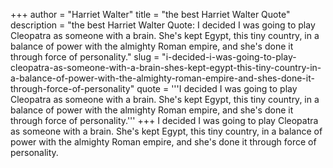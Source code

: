 +++
author = "Harriet Walter"
title = "the best Harriet Walter Quote"
description = "the best Harriet Walter Quote: I decided I was going to play Cleopatra as someone with a brain. She's kept Egypt, this tiny country, in a balance of power with the almighty Roman empire, and she's done it through force of personality."
slug = "i-decided-i-was-going-to-play-cleopatra-as-someone-with-a-brain-shes-kept-egypt-this-tiny-country-in-a-balance-of-power-with-the-almighty-roman-empire-and-shes-done-it-through-force-of-personality"
quote = '''I decided I was going to play Cleopatra as someone with a brain. She's kept Egypt, this tiny country, in a balance of power with the almighty Roman empire, and she's done it through force of personality.'''
+++
I decided I was going to play Cleopatra as someone with a brain. She's kept Egypt, this tiny country, in a balance of power with the almighty Roman empire, and she's done it through force of personality.
